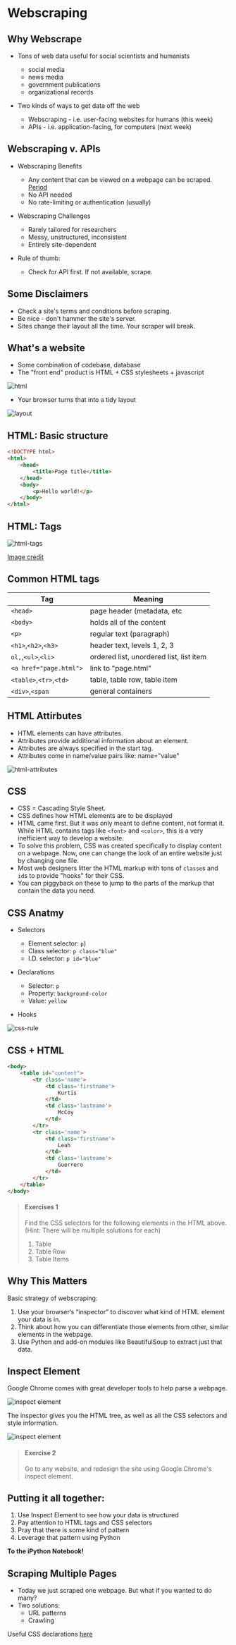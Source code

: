# Webscraping

## Why Webscrape

* Tons of web data useful for social scientists and humanists
	* social media
	* news media
	* government publications
	* organizational records

* Two kinds of ways to get data off the web
	* Webscraping - i.e. user-facing websites for humans (this week)
	* APIs - i.e. application-facing, for computers (next week)

## Webscraping v. APIs

* Webscraping Benefits
	* Any content that can be viewed on a webpage can be scraped. [Period](https://blog.hartleybrody.com/web-scraping/)
	* No API needed
	* No rate-limiting or authentication (usually)

* Webscraping Challenges
	* Rarely tailored for researchers
	* Messy, unstructured, inconsistent
	* Entirely site-dependent

* Rule of thumb:
    - Check for API first. If not available, scrape.

## Some Disclaimers

* Check a site's terms and conditions before scraping.
* Be nice - don't hammer the site's server.
* Sites change their layout all the time. Your scraper will break.
 
## What's a website

* Some combination of codebase, database
* The "front end" product is HTML + CSS stylesheets + javascript

![html](img/html.png)

* Your browser turns that into a tidy layout

![layout](img/layout.png)

## HTML: Basic structure

```html
<!DOCTYPE html>
<html>
	<head>
		<title>Page title</title>
	</head>
 	<body>
 		<p>Hello world!</p>
 	</body>
</html>
```

## HTML: Tags

![html-tags](img/html-tags.png)

[Image credit](http://miriamposner.com/blog/wp-content/uploads/2011/11/html-handout.pdf)

## Common HTML tags

| Tag        | Meaning           | 
| ------------- |-------------  |
| `<head>`     | page header (metadata, etc | 
| `<body>`     | holds all of the content |
| `<p>` | regular text (paragraph) |
| `<h1>`,`<h2>`,`<h3>` | header text, levels 1, 2, 3  |
| `ol,`,`<ul>`,`<li>` | ordered list, unordered list, list item |
| `<a href="page.html">` | link to "page.html" |
| `<table>`,`<tr>`,`<td>`  | table, table row, table item |
| `<div>`,`<span` | general containers |


## HTML Attirbutes

* HTML elements can have attributes.
* Attributes provide additional information about an element.
* Attributes are always specified in the start tag.
* Attributes come in name/value pairs like: name="value"

![html-attributes](img/attributes.png)

## CSS

* CSS = Cascading Style Sheet. 
* CSS defines how HTML elements are to be displayed
* HTML came first. But it was only meant to define content, not format it. While HTML contains tags like `<font>` and `<color>`, this is a very inefficient way to develop a website.
* To solve this problem, CSS was created specifically to display content on a webpage. Now, one can change the look of an entire website just by changing one file.
* Most web designers litter the HTML markup with tons of `classe`s and `id`s to provide "hooks" for their CSS.
* You can piggyback on these to jump to the parts of the markup that contain the data you need.

## CSS Anatmy

* Selectors
    - Element selector: `p`)
    - Class selector:  `p class="blue"`
    - I.D. selector: `p id="blue"`

* Declarations
    - Selector: `p`
    - Property: `background-color`
    - Value: `yellow`

* Hooks

![css-rule](img/css-rule-2.png)

## CSS + HTML

```html
<body>
	<table id="content">
    	<tr class='name'>
        	<td class='firstname'>
         		Kurtis
        	</td>
        	<td class='lastname'>
          		McCoy
        	</td>
    	</tr>
    	<tr class='name'>
      		<td class='firstname'>
          		Leah
        	</td>
        	<td class='lastname'>
          		Guerrero
     		</td>
    	</tr>
 	</table>
</body>
```

> #### Exercises 1
> 
> Find the CSS selectors for the following elements in the HTML above.
> (Hint: There will be multiple solutions for each)
> 
> 1. Table
> 2. Table Row
> 3. Table Items
> 

## Why This Matters

Basic strategy of webscraping:

1. Use your browser‘s “inspector” to discover what kind of HTML element your
data is in.
2. Think about how you can differentiate those elements from other, similar elements in the webpage.
3. Use Python and add-on modules like BeautifulSoup to extract just that data.

## Inspect Element

Google Chrome comes with great developer tools to help parse a webpage.

![inspect element](img/inspect-element.png)

The inspector gives you the HTML tree, as well as all the CSS selectors and style information.

![inspect element](img/inspect-element-css.png)

> #### Exercise 2
> 
> Go to any website, and redesign the site using Google Chrome's inspect 
> element.
> 

## Putting it all together:

1. Use Inspect Element to see how your data is structured
2. Pay attention to HTML tags and CSS selectors
3. Pray that there is some kind of pattern
4. Leverage that pattern using Python

**To the iPython Notebook!**

## Scraping Multiple Pages

* Today we just scraped one webpage. But what if you wanted to do many?
* Two solutions:
    - URL patterns
    - Crawling











Useful CSS declarations [here](http://miriamposner.com/blog/wp-content/uploads/2011/11/usefulcss.pdf)

